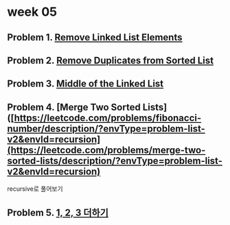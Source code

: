 # week 05

## Problem 1. [Remove Linked List Elements](https://leetcode.com/problems/remove-linked-list-elements/description/?envType=problem-list-v2&envId=linked-list)

## Problem 2.  [Remove Duplicates from Sorted List](https://leetcode.com/problems/remove-duplicates-from-sorted-list/description/?envType=problem-list-v2&envId=linked-list)

## Problem 3. [Middle of the Linked List](https://leetcode.com/problems/middle-of-the-linked-list/description/?envType=problem-list-v2&envId=linked-list)

## Problem 4. [Merge Two Sorted Lists]([https://leetcode.com/problems/fibonacci-number/description/?envType=problem-list-v2&envId=recursion](https://leetcode.com/problems/merge-two-sorted-lists/description/?envType=problem-list-v2&envId=recursion)

recursive로 풀어보기

## Problem 5. [1, 2, 3 더하기](https://www.acmicpc.net/problem/9095)
